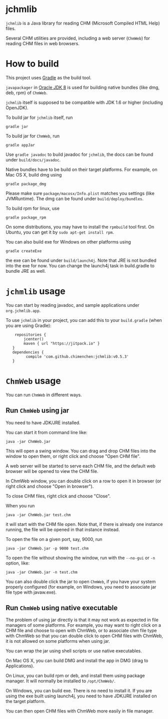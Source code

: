 # jchmlib

`jchmlib` is a Java library for reading CHM (Microsoft Compiled HTML Help) files.

Several CHM utilities are provided, 
including a web server (`ChmWeb`) for reading CHM files in web browsers.

# How to build

This project uses [Gradle](https://gradle.org/) as the build tool.

`javapackager` in [Oracle JDK 8](http://www.oracle.com/technetwork/java/javase/downloads/jdk8-downloads-2133151.html)
 is used for building native bundles (like dmg, deb, rpm) of `ChmWeb`.
 
`jchmlib` itself is supposed to be compatible with JDK 1.6 or higher (including OpenJDK).

To build jar for `jchmlib` itself, run
```
gradle jar
```

To build jar for `ChmWeb`, run
```
gradle appJar
```

Use `gradle javadoc` to build javadoc for `jchmlib`,
the docs can be found under `build/docs/javadoc`.

Native bundles have to be build on their target platforms.
For example, on Mac OS X, build dmg using
```
gradle package_dmg
```

Please make sure `package/macosx/Info.plist` matches you settings (like JVMRuntime).
The dmg can be found under `build/deploy/bundles`.

To build rpm for linux, use
```
gradle package_rpm
```

On some distributions, you may have to install the `rpmbuild` tool first.
 On Ubuntu, you can get it by `sudo apt-get install rpm`.

You can also build exe for Windows on other platforms using
```
gradle createExe
```

the exe can be found under `build/launch4j`.
Note that JRE is not bundled into the exe for now.
You can change the launch4j task in build.gradle to bundle JRE as well.

# `jchmlib` usage

You can start by reading javadoc, and sample applications under `org.jchmlib.app`.

To use `jchmlib` in your project, you can add this to your `build.gradle` 
(when you are using Gradle):
```
    repositories {
        jcenter()
        maven { url "https://jitpack.io" }
   }
   dependencies {
         compile 'com.github.chimenchen:jchmlib:v0.5.3'
   }
```

# `ChmWeb` usage

You can run `ChmWeb` in different ways.

## Run `ChmWeb` using jar

You need to have JDK/JRE installed.

You can start it from command line like:
```
java -jar ChmWeb.jar
```
This will open a swing window.
You can drag and drop CHM files into the window to open them,
or right click and choose "Open CHM file".

A web server will be started to serve each CHM file,
 and the default web browser will be opened to view the CHM file.

In ChmWeb window, you can double click on a row to open it in browser
(or right click and choose "Open in browser").

To close CHM files, right click and choose "Close".

When you run
```
java -jar ChmWeb.jar test.chm
```

it will start with the CHM file open.
Note that, if there is already one instance running,
the file will be opened in that instance instead.

To open the file on a given port, say, 9000, run
```
java -jar ChmWeb.jar -p 9000 test.chm
```

To open the file without showing the window,
 run with the `--no-gui` or `-n` option, like:
```
java -jar ChmWeb.jar -n test.chm
```

You can also double click the jar to open `ChmWeb`,
if you have your system properly configured
 (for example, on Windows, you need to associate jar file type with javaw.exe).
 
## Run `ChmWeb` using native executable

The problem of using jar directly is that it may not work as expected
in file managers of some platforms.
For example, you may want to right click on a CHM file and choose to open with ChmWeb,
or to associate chm file type with ChmWeb so that you can double click to open CHM files with ChmWeb,
it is not allowed on some platforms when using jar.

You can wrap the jar using shell scripts or use native executables.

On Mac OS X, you can build DMG and install the app in DMG (drag to Applications).

On Linux, you can build rpm or deb, and install them using package manager.
 It will normally be installed to `/opt/ChmWeb/`.

On Windows, you can build exe. There is no need to install it.
  If you are using the exe built using launch4j,
  you need to have JDK/JRE installed on the target platform.

You can then open CHM files with ChmWeb more easily in file manager.
